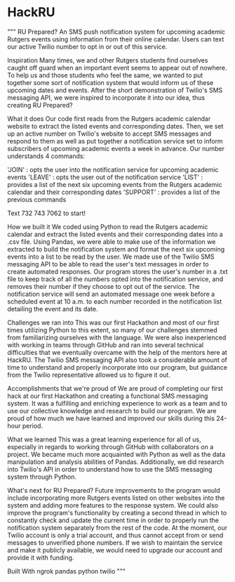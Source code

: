 # HackRU
"""
RU Prepared?
An SMS push notification system for upcoming academic Rutgers events using information from their online calendar. 
Users can text our active Twilio number to opt in or out of this service.

Inspiration
Many times, we and other Rutgers students find ourselves caught off guard when an important event seems to appear out of nowhere. 
To help us and those students who feel the same, we wanted to put together some sort of notification system 
that would inform us of these upcoming dates and events. After the short demonstration of Twilio's SMS messaging API, 
we were inspired to incorporate it into our idea, thus creating RU Prepared?

What it does
Our code first reads from the Rutgers academic calendar website to extract the listed events and corresponding dates. 
Then, we set up an active number on Twilio's website to accept SMS messages and respond to them 
as well as put together a notification service set to inform subscribers of upcoming academic events a week in advance. 
Our number understands 4 commands:

'JOIN' : opts the user into the notification service for upcoming academic events
'LEAVE' : opts the user out of the notification service
'LIST' : provides a list of the next six upcoming events from the Rutgers academic calendar and their corresponding dates
'SUPPORT' : provides a list of the previous commands

Text 732 743 7062 to start!

How we built it
We coded using Python to read the Rutgers academic calendar and extract the listed events and their corresponding dates into a .csv file. 
Using Pandas, we were able to make use of the information we extracted to build the notification system and format 
the next six upcoming events into a list to be read by the user. We made use of the Twilio SMS messaging API to be able to read
the user's text messages in order to create automated responses. Our program stores the user's number in a .txt file
to keep track of all the numbers opted into the notification service, and removes their number if they choose to opt out of the service. 
The notification service will send an automated message one week before a scheduled event at 10 a.m. to each number recorded
in the notification list detailing the event and its date.

Challenges we ran into
This was our first Hackathon and most of our first times utilizing Python to this extent, so many of our challenges stemmed from 
familiarizing ourselves with the language. We were also inexperienced with working in teams through GitHub and ran into several 
technical difficulties that we eventually overcame with the help of the mentors here at HackRU. The Twilio SMS messaging API also 
took a considerable amount of time to understand and properly incorporate into our program, but guidance from the Twilio 
representative allowed us to figure it out.

Accomplishments that we're proud of
We are proud of completing our first hack at our first Hackathon and creating a functional SMS messaging system. 
It was a fulfilling and enriching experience to work as a team and to use our collective knowledge and research to build our program. 
We are proud of how much we have learned and improved our skills during this 24-hour period.

What we learned
This was a great learning experience for all of us, especially in regards to working through GitHub with collaborators on a project. 
We became much more acquainted with Python as well as the data manipulation and analysis abilities of Pandas. 
Additionally, we did research into Twilio's API in order to understand how to use the SMS messaging system through Python.

What's next for RU Prepared?
Future improvements to the program would include incorporating more Rutgers events listed on other websites into the system
and adding more features to the response system. We could also improve the program's functionality by creating a second thread
in which to constantly check and update the current time in order to properly run the notification system separately from the rest of the code. 
At the moment, our Twilio account is only a trial account, and thus cannot accept from or send messages to unverified phone numbers. 
If we wish to maintain the service and make it publicly available, we would need to upgrade our account and provide it with funding.

Built With
ngrok
pandas
python
twilio
"""
